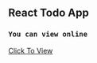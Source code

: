 ## React Todo App


### `You can view online`

[Click To View](https://5f6c901d2a85a4359d0ed7e6--elegant-easley-171d7a.netlify.app/)
